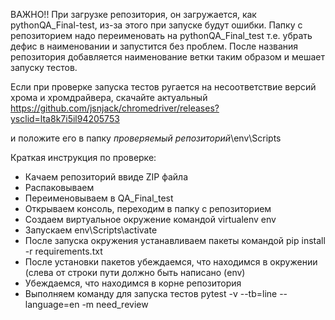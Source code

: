 ВАЖНО!! При загрузке репозитория, он загружается, как pythonQA_Final-test, из-за этого при запуске будут ошибки. Папку с репозиторием надо переименовать на pythonQA_Final_test
т.е. убрать дефис в наименовании и запустится без проблем. После названия репозитория добавляется наименование ветки таким образом и мешает запуску тестов.

Если при проверке запуска тестов ругается на несоответствие версий хрома и хромдрайвера, скачайте актуальный
https://github.com/jsnjack/chromedriver/releases?ysclid=lta8k7i5il94205753

и положите его в папку *проверяемый репозиторий*\env\Scripts

Краткая инструкция по проверке:

- Качаем репозиторий ввиде ZIP файла
- Распаковываем
- Переименовываем в QA_Final_test
- Открываем консоль, переходим в папку с репозиторием
- Создаем виртуальное окружение командой virtualenv env
- Запускаем env\Scripts\activate
- После запуска окружения устанавливаем пакеты командой pip install -r requirements.txt
- После установки пакетов убеждаемся, что находимся в окружении (слева от строки пути должно быть написано (env)
- Убеждаемся, что находимся в корне репозитория
- Выполняем команду для запуска тестов pytest -v --tb=line --language=en -m need_review
